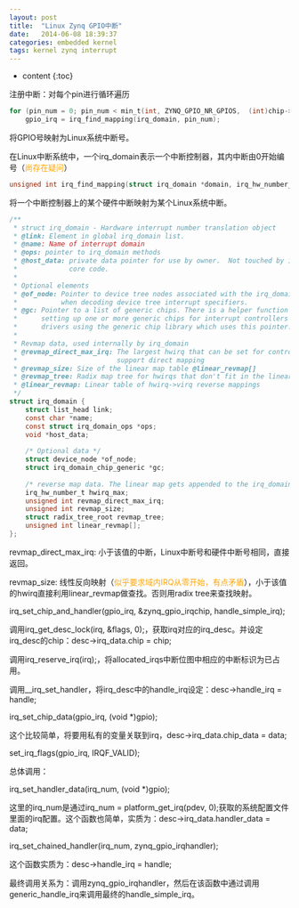 ```yaml
---
layout: post
title:  "Linux Zynq GPIO中断"
date:   2014-06-08 18:39:37
categories: embedded kernel
tags: kernel zynq interrupt
---
```


* content
{:toc}

注册中断：对每个pin进行循环遍历
```c
for (pin_num = 0; pin_num < min_t(int, ZYNQ_GPIO_NR_GPIOS,  (int)chip->ngpio); pin_num++)
    gpio_irq = irq_find_mapping(irq_domain, pin_num); 
```
将GPIO号映射为Linux系统中断号。

在Linux中断系统中，一个irq_domain表示一个中断控制器，其内中断由0开始编号（<font color=orange>尚存在疑问</font>）
```c
unsigned int irq_find_mapping(struct irq_domain *domain, irq_hw_number_t hwirq)
```
将一个中断控制器上的某个硬件中断映射为某个Linux系统中断。

```c
/**
 * struct irq_domain - Hardware interrupt number translation object
 * @link: Element in global irq_domain list.
 * @name: Name of interrupt domain
 * @ops: pointer to irq_domain methods
 * @host_data: private data pointer for use by owner.  Not touched by irq_domain
 *             core code.
 *
 * Optional elements
 * @of_node: Pointer to device tree nodes associated with the irq_domain. Used
 *           when decoding device tree interrupt specifiers.
 * @gc: Pointer to a list of generic chips. There is a helper function for
 *      setting up one or more generic chips for interrupt controllers
 *      drivers using the generic chip library which uses this pointer.
 *
 * Revmap data, used internally by irq_domain
 * @revmap_direct_max_irq: The largest hwirq that can be set for controllers that
 *                         support direct mapping
 * @revmap_size: Size of the linear map table @linear_revmap[]
 * @revmap_tree: Radix map tree for hwirqs that don't fit in the linear map
 * @linear_revmap: Linear table of hwirq->virq reverse mappings
 */
struct irq_domain {
	struct list_head link;
	const char *name;
	const struct irq_domain_ops *ops;
	void *host_data;
 
	/* Optional data */
	struct device_node *of_node;
	struct irq_domain_chip_generic *gc;
 
	/* reverse map data. The linear map gets appended to the irq_domain */
	irq_hw_number_t hwirq_max;
	unsigned int revmap_direct_max_irq;
	unsigned int revmap_size;
	struct radix_tree_root revmap_tree;
	unsigned int linear_revmap[];
};
```

revmap_direct_max_irq: 小于该值的中断，Linux中断号和硬件中断号相同，直接返回。

revmap_size: 线性反向映射（<font color=orange>似乎要求域内IRQ从零开始，有点矛盾</font>），小于该值的hwirq直接利用linear_revmap做查找。否则用radix tree来查找映射。

irq_set_chip_and_handler(gpio_irq, &zynq_gpio_irqchip, handle_simple_irq);

调用irq_get_desc_lock(irq, &flags, 0);，获取irq对应的irq_desc。并设定irq_desc的chip：desc->irq_data.chip = chip;

调用irq_reserve_irq(irq);，将allocated_irqs中断位图中相应的中断标识为已占用。

调用__irq_set_handler，将irq_desc中的handle_irq设定：desc->handle_irq = handle;

irq_set_chip_data(gpio_irq, (void *)gpio);

这个比较简单，将要用私有的变量关联到irq，desc->irq_data.chip_data = data;

set_irq_flags(gpio_irq, IRQF_VALID);



总体调用：

irq_set_handler_data(irq_num, (void *)gpio);

这里的irq_num是通过irq_num = platform_get_irq(pdev, 0);获取的系统配置文件里面的irq配置。这个函数也简单，实质为：desc->irq_data.handler_data = data;

irq_set_chained_handler(irq_num, zynq_gpio_irqhandler);

这个函数实质为：desc->handle_irq = handle;



最终调用关系为：调用zynq_gpio_irqhandler，然后在该函数中通过调用generic_handle_irq来调用最终的handle_simple_irq。 